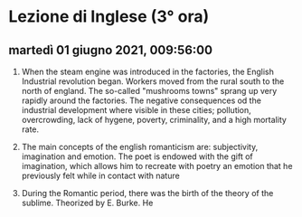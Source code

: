 
# Lezione di Inglese (3° ora)

## martedì 01 giugno 2021, 009:56:00

1) When the steam engine was introduced in the factories, the English Industrial revolution began.
Workers moved from the rural south to the north of england.
The so-called "mushrooms towns" sprang up very rapidly around the factories.
The negative consequences od the industrial development where visible in these cities; pollution, overcrowding, lack of hygene, poverty, criminality, and a high  mortality rate.
2) The main concepts of the english romanticism are: subjectivity, imagination and emotion.
The poet is endowed with the gift of imagination, which allows him to recreate with poetry an emotion that he previously felt while in contact with nature

5) During the Romantic period, there was the birth of the theory of the sublime. Theorized by E. Burke.
He 
<!--stackedit_data:
eyJoaXN0b3J5IjpbLTEzNTc0MzExNDEsLTgxOTMzMjcwMiw4Nj
M0MDE5NTYsNTMzMTE0ODcyLC0xNDYwMDc0MDU2XX0=
-->